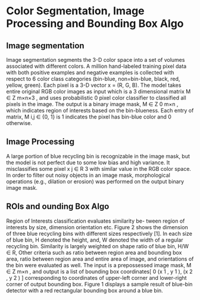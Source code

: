 # Color Segmentation, Image Processing and Bounding Box Algo

## Image segmentation 
Image segmentation segments the 3-D color space into a
set of volumes associated with different colors. A million
hand-labeled training pixel data with both positive examples
and negative examples is collected with respect to 6 color
class categories (bin-blue, non=bin-blue, black, red, yellow,
green). Each pixel is a 3-D vector x = (R, G, B). The model 
takes entire original RGB color images as input which is a
3 dimensional matrix M ∈ Z m×n×3
, and uses probabilistic
0
pixel color classifier to classified all pixels in the image. The
output is a binary image mask, M ∈ Z 0 m×n , which indicates
region of interests based on the bin-blueness. Each entry of
matrix, M i,j ∈ {0, 1} is 1 indicates the pixel has bin-blue
color and 0 otherwise.


## Image Processing
A large portion of blue recycling bin is recognizable in the
image mask, but the model is not perfect due to some low
bias and high variance. It misclassifies some pixel x j ∈ R 3
with similar value in the RGB color space. In order to filter
out noisy objects in an image mask, morphological operations
(e.g., dilation or erosion) was performed on the output binary
image mask.


## ROIs and ounding Box Algo
Region of Interests classification evaluates similarity be-
tween region of interests by size, dimension orientation etc.
Figure 2 shows the dimension of three blue recycling bins
with different sizes respectively [1]. In each size of blue bin,
H denoted the height, and, W denoted the width of a regular
recycling bin. Similarity is largely weighted on shape ratio
of blue bin, H/W ∈ R, Other criteria such as ratio between
region area and bounding box area, ratio between region area
and entire area of image, and orientations of the bin were
evaluated as well. The input is a prepossessed image mask,
M ∈ Z m×n
, and output is a list of bounding box coordinates[
0
(x 1 , y 1 ), (x 2 , y 2 ) ] corresponding to coordinates of upper-left
corner and lower-right corner of output bounding box. Figure
1 displays a sample result of blue-bin detector with a red
rectangular bounding box around a blue bin.
